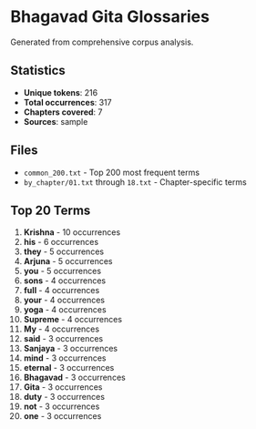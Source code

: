 # Bhagavad Gita Glossaries

Generated from comprehensive corpus analysis.

## Statistics

- **Unique tokens**: 216
- **Total occurrences**: 317
- **Chapters covered**: 7
- **Sources**: sample

## Files

- `common_200.txt` - Top 200 most frequent terms
- `by_chapter/01.txt` through `18.txt` - Chapter-specific terms

## Top 20 Terms

 1. **Krishna** - 10 occurrences
 2. **his** - 6 occurrences
 3. **they** - 5 occurrences
 4. **Arjuna** - 5 occurrences
 5. **you** - 5 occurrences
 6. **sons** - 4 occurrences
 7. **full** - 4 occurrences
 8. **your** - 4 occurrences
 9. **yoga** - 4 occurrences
10. **Supreme** - 4 occurrences
11. **My** - 4 occurrences
12. **said** - 3 occurrences
13. **Sanjaya** - 3 occurrences
14. **mind** - 3 occurrences
15. **eternal** - 3 occurrences
16. **Bhagavad** - 3 occurrences
17. **Gita** - 3 occurrences
18. **duty** - 3 occurrences
19. **not** - 3 occurrences
20. **one** - 3 occurrences
